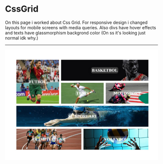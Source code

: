# CssGrid
On this page i worked about Css Grid. For responsive design i changed layouts for mobile screens with media queries. Also divs have hover effects and texts have glassmorphism backgrond color (On ss it's looking just normal idk why.)
<hr>
<img src="https://raw.githubusercontent.com/SercaNisUzun/CssGrid/main/CssGrid.jpeg">
